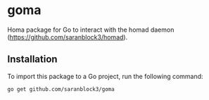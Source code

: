 # goma

Homa package for Go to interact with the homad daemon (https://github.com/saranblock3/homad).

## Installation

To import this package to a Go project, run the following command:

```
go get github.com/saranblock3/goma
```
